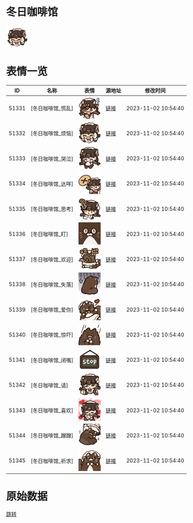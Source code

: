 # 冬日咖啡馆

<img src="./cover.png" height="60" alt="cover" />

# 表情一览

|ID|名称|表情|源地址|修改时间|
|----|----|----|----|----|
|51331|[冬日咖啡馆_慌乱]|<img src="./pic/051331_%5B冬日咖啡馆_慌乱%5D.png" height="60" alt="慌乱"/>|[链接](https://i0.hdslb.com/bfs/garb/a4bf9bbb9448757d614f7b484714d01a753b9228.png)|2023-11-02 10:54:40|
|51332|[冬日咖啡馆_烦恼]|<img src="./pic/051332_%5B冬日咖啡馆_烦恼%5D.png" height="60" alt="烦恼"/>|[链接](https://i0.hdslb.com/bfs/garb/bca1149e78c2d643c798f220dc33175d72bd0563.png)|2023-11-02 10:54:40|
|51333|[冬日咖啡馆_哭泣]|<img src="./pic/051333_%5B冬日咖啡馆_哭泣%5D.png" height="60" alt="哭泣"/>|[链接](https://i0.hdslb.com/bfs/garb/fc251495d2d71340c315b5f0f0cbf9dede743eb3.png)|2023-11-02 10:54:40|
|51334|[冬日咖啡馆_达咩]|<img src="./pic/051334_%5B冬日咖啡馆_达咩%5D.png" height="60" alt="达咩"/>|[链接](https://i0.hdslb.com/bfs/garb/e97a51baefa9e7bd51e8b86a6117f4fa069c86f1.png)|2023-11-02 10:54:40|
|51335|[冬日咖啡馆_思考]|<img src="./pic/051335_%5B冬日咖啡馆_思考%5D.png" height="60" alt="思考"/>|[链接](https://i0.hdslb.com/bfs/garb/512cd45a355857f409a0659ad2aa435cd26323cd.png)|2023-11-02 10:54:40|
|51336|[冬日咖啡馆_盯]|<img src="./pic/051336_%5B冬日咖啡馆_盯%5D.png" height="60" alt="盯"/>|[链接](https://i0.hdslb.com/bfs/garb/7a933906399b6c5595048e40a99f483dd8cd6f13.png)|2023-11-02 10:54:40|
|51337|[冬日咖啡馆_欢迎]|<img src="./pic/051337_%5B冬日咖啡馆_欢迎%5D.png" height="60" alt="欢迎"/>|[链接](https://i0.hdslb.com/bfs/garb/49b54bed961c13bdd0dc89fbc85b9fb410d21613.png)|2023-11-02 10:54:40|
|51338|[冬日咖啡馆_失落]|<img src="./pic/051338_%5B冬日咖啡馆_失落%5D.png" height="60" alt="失落"/>|[链接](https://i0.hdslb.com/bfs/garb/ffa2e344b61e99c3f200f57318fb3732b1163740.png)|2023-11-02 10:54:40|
|51339|[冬日咖啡馆_爱你]|<img src="./pic/051339_%5B冬日咖啡馆_爱你%5D.png" height="60" alt="爱你"/>|[链接](https://i0.hdslb.com/bfs/garb/433c631c53c71a9ead9442702fdaa5dfa0475e3c.png)|2023-11-02 10:54:40|
|51340|[冬日咖啡馆_惊吓]|<img src="./pic/051340_%5B冬日咖啡馆_惊吓%5D.png" height="60" alt="惊吓"/>|[链接](https://i0.hdslb.com/bfs/garb/f5d2f95f60d3f045d86a611f5af9e8c004ef9ec7.png)|2023-11-02 10:54:40|
|51341|[冬日咖啡馆_闭嘴]|<img src="./pic/051341_%5B冬日咖啡馆_闭嘴%5D.png" height="60" alt="闭嘴"/>|[链接](https://i0.hdslb.com/bfs/garb/389f0455a166fc755e3a4a2e210e746e8bcb9426.png)|2023-11-02 10:54:40|
|51342|[冬日咖啡馆_请]|<img src="./pic/051342_%5B冬日咖啡馆_请%5D.png" height="60" alt="请"/>|[链接](https://i0.hdslb.com/bfs/garb/2b5beacd053fe67dc8cbec329b1010fa64c378ab.png)|2023-11-02 10:54:40|
|51343|[冬日咖啡馆_喜欢]|<img src="./pic/051343_%5B冬日咖啡馆_喜欢%5D.png" height="60" alt="喜欢"/>|[链接](https://i0.hdslb.com/bfs/garb/9e2792027d0bc64b004ceae331d00b0cf0d9690d.png)|2023-11-02 10:54:40|
|51344|[冬日咖啡馆_蹭蹭]|<img src="./pic/051344_%5B冬日咖啡馆_蹭蹭%5D.png" height="60" alt="蹭蹭"/>|[链接](https://i0.hdslb.com/bfs/garb/e6e2fe24e5545700ba292600064d690fa9c8af77.png)|2023-11-02 10:54:40|
|51345|[冬日咖啡馆_祈求]|<img src="./pic/051345_%5B冬日咖啡馆_祈求%5D.png" height="60" alt="祈求"/>|[链接](https://i0.hdslb.com/bfs/garb/7433dc7e04c11042696bb104811d11e3d21c8ab6.png)|2023-11-02 10:54:40|

# 原始数据

[跳转](./raw.json)

